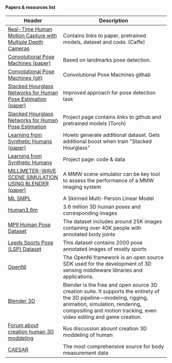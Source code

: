 #### Papers & resources list
 Header | Description 
 -------|-------------
[Real-Time Human Motion Capture with Multiple Depth Cameras](http://www.cs.ubc.ca/~shafaei/homepage/projects/crv16.php) | Contains links to  paper, pretrained models, dataset and code. (Caffe)
[Convolutional Pose Machines (paper)](https://arxiv.org/pdf/1602.00134.pdf) | Based on landmarks pose detection.
[Convolutional Pose Machines (git)](https://github.com/CMU-Perceptual-Computing-Lab/convolutional-pose-machines-release) | Convolutional Pose Machines githab
[Stacked Hourglass Networks for Human Pose Estimation (paper)](https://arxiv.org/pdf/1603.06937.pdf) | Improved approach for pose detection task 
[Stacked Hourglass Networks for Human Pose Estimation](http://www-personal.umich.edu/~alnewell/pose/) | Project page contains links to github and pretrained models (Torch)
[Learning from Synthetic Humans (paper)](https://arxiv.org/pdf/1701.01370.pdf) |  Howto generate additional dataset. Gets additional boost when train "Stacked Hourglass"
[Learning from Synthetic Humans](http://www.di.ens.fr/willow/research/surreal/) | Project page: code & data
[MILLIMETER-WAVE SCENE SIMULATION USING BLENDER (paper)](https://www.researchgate.net/publication/267380917_MILLIMETER-WAVE_SCENE_SIMULATION_USING_BLENDER) | A MMW scene simulator can be key tool to assess the performance of a MMW imaging system
[ML SMPL](http://smpl.is.tue.mpg.de/) | A Skinned Multi-Person Linear Model
[Human3.6m](http://vision.imar.ro/human3.6m/description.php) | 3.6 million 3D human poses and corresponding images
[MPII Human Pose Dataset](http://human-pose.mpi-inf.mpg.de/) | The dataset includes around 25K images containing over 40K people with annotated body joints
[Leeds Sports Pose (LSP) Dataset](http://www.comp.leeds.ac.uk/mat4saj/lsp.html) | This dataset contains 2000 pose annotated images of mostly sports
[OpenNI](http://www.openni.ru/index.html) | The OpenNI framework is an open source SDK used for the development of 3D sensing middleware libraries and applications.
[Blender 3D](https://www.blender.org/) | Blender is the free and open source 3D creation suite. It supports the entirety of the 3D pipeline—modeling, rigging, animation, simulation, rendering, compositing and motion tracking, even video editing and game creation.
[Forum about creation human 3D moddeling](http://render.ru/xen/threads/parametricheskaja-model-cheloveka.147168/) | Rus discussion abount creation 3D moddeling of human
[CAESAR](http://store.sae.org/caesar/) | The most comprehensive source for body measurement data
